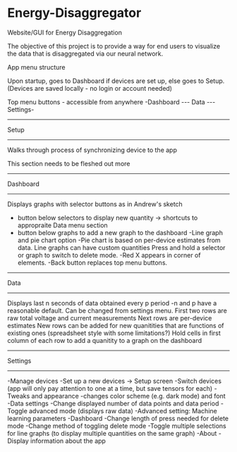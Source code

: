 # Energy-Disaggregator
Website/GUI for Energy Disaggregation

The objective of this project is to provide a way for end users to visualize the data that is disaggregated via our neural network.

App menu structure

Upon startup, goes to Dashboard if devices are set up, else goes to Setup.
(Devices are saved locally - no login or account needed)

Top menu buttons - accessible from anywhere
-Dashboard --- Data --- Settings-

******
Setup
******
Walks through process of synchronizing device to the app

This section needs to be fleshed out more

**********
Dashboard
**********
Displays graphs with selector buttons as in Andrew's sketch
+ button below selectors to display new quantity -> shortcuts to appropraite Data menu section
+ button below graphs to add a new graph to the dashboard
	-Line graph and pie chart option
		-Pie chart is based on per-device estimates from data. Line graphs can have custom quantities
Press and hold a selector or graph to switch to delete mode.
	-Red X appears in corner of elements.
	-Back button replaces top menu buttons.

*****
Data
*****
Displays last n seconds of data obtained every p period
	-n and p have a reasonable default. Can be changed from settings menu.
First two rows are raw total voltage and current measurements
Next rows are per-device estimates
New rows can be added for new quanitities that are functions of existing ones (spreadsheet style with some limitations?)
Hold cells in first column of each row to add a quanitity to a graph on the dashboard

*********
Settings
*********
-Manage devices
	-Set up a new devices -> Setup screen
	-Switch devices (app will only pay attention to one at a time, but save tensors for each)
-Tweaks and appearance
	-changes color scheme (e.g. dark mode) and font
-Data settings
	-Change displayed number of data points and data period
	-Toggle advanced mode (displays raw data)
		-Advanced setting: Machine learning parameters
-Dashboard
	-Change length of press needed for delete mode
	-Change method of toggling delete mode
	-Toggle multiple selections for line graphs (to display multiple quantities on the same graph)
-About
	-Display information about the app
